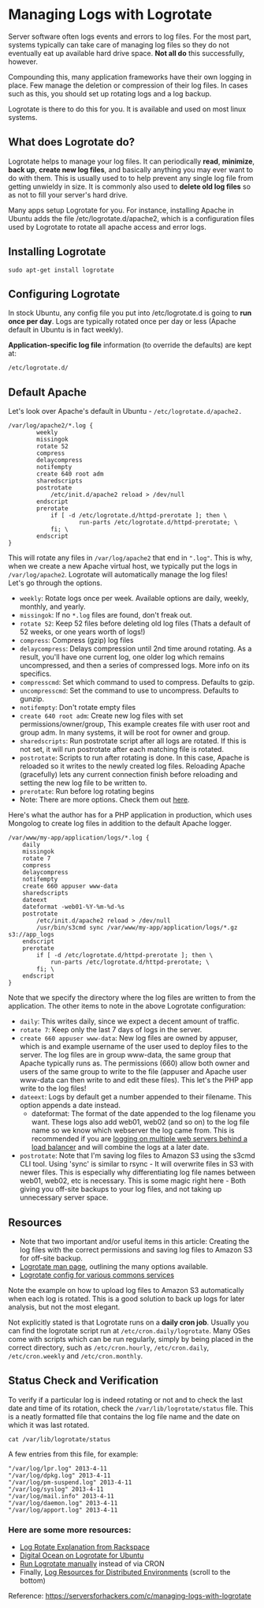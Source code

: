 # Managing Logs with Logrotate
Server software often logs events and errors to log files. For the most part, systems typically can take care of managing log files so they do not eventually eat up available hard drive space. **Not all do** this successfully, however.  

Compounding this, many application frameworks have their own logging in place. Few manage the deletion or compression of their log files. In cases such as this, you should set up rotating logs and a log backup.

Logrotate is there to do this for you. It is available and used on most linux systems.

## What does Logrotate do?
Logrotate helps to manage your log files. It can periodically **read**, **minimize**, **back up**, **create new log files**, and basically anything you may ever want to do with them. This is usually used to to help prevent any single log file from getting unwieldy in size. It is commonly also used to **delete old log files** so as not to fill your server's hard drive.  

Many apps setup Logrotate for you. For instance, installing Apache in Ubuntu adds the file /etc/logrotate.d/apache2, which is a configuration files used by Logrotate to rotate all apache access and error logs.

## Installing Logrotate
```shell
sudo apt-get install logrotate
```

## Configuring Logrotate
In stock Ubuntu, any config file you put into /etc/logrotate.d is going to **run once per day**. Logs are typically rotated once per day or less (Apache default in Ubuntu is in fact weekly).

**Application-specific log file**  information (to override the defaults) are kept at:
```shell
/etc/logrotate.d/
```

## Default Apache
Let's look over Apache's default in Ubuntu - `/etc/logrotate.d/apache2.`  

```shell
/var/log/apache2/*.log {
        weekly
        missingok
        rotate 52
        compress
        delaycompress
        notifempty
        create 640 root adm
        sharedscripts
        postrotate
            /etc/init.d/apache2 reload > /dev/null
        endscript
        prerotate
            if [ -d /etc/logrotate.d/httpd-prerotate ]; then \
                    run-parts /etc/logrotate.d/httpd-prerotate; \
            fi; \
        endscript
}
```

This will rotate any files in `/var/log/apache2` that end in `".log"`. This is why, when we create a new Apache virtual host, we typically put the logs in `/var/log/apache2`. Logrotate will automatically manage the log files!  
Let's go through the options.

* `weekly`: Rotate logs once per week. Available options are daily, weekly, monthly, and yearly.
* `missingok`: If no `*.log` files are found, don't freak out.
* `rotate 52`: Keep 52 files before deleting old log files (Thats a default of 52 weeks, or one years worth of logs!)
* `compress`: Compress (gzip) log files
* `delaycompress`: Delays compression until 2nd time around rotating. As a result, you'll have one current log, one older log which remains uncompressed, and then a series of compressed logs. More info on its specifics.
* `compresscmd`: Set which command to used to compress. Defaults to gzip.
* `uncompresscmd`: Set the command to use to uncompress. Defaults to gunzip.
* `notifempty`: Don't rotate empty files
* `create 640 root adm`: Create new log files with set permissions/owner/group, This example creates file with user root and group adm. In many systems, it will be root for owner and group.
* `sharedscripts`: Run postrotate script after all logs are rotated. If this is not set, it will run postrotate after each matching file is rotated.
* `postrotate`: Scripts to run after rotating is done. In this case, Apache is reloaded so it writes to the newly created log files. Reloading Apache (gracefully) lets any current connection finish before reloading and setting the new log file to be written to.
* `prerotate`: Run before log rotating begins
* Note: There are more options. Check them out [here](http://linuxcommand.org/man_pages/logrotate8.html).  

Here's what the author has for a PHP application in production, which uses Mongolog to create log files in addition to the default Apache logger.

```shell
/var/www/my-app/application/logs/*.log {
    daily
    missingok
    rotate 7
    compress
    delaycompress
    notifempty
    create 660 appuser www-data
    sharedscripts
    dateext
    dateformat -web01-%Y-%m-%d-%s
    postrotate
        /etc/init.d/apache2 reload > /dev/null
        /usr/bin/s3cmd sync /var/www/my-app/application/logs/*.gz s3://app_logs
    endscript
    prerotate
        if [ -d /etc/logrotate.d/httpd-prerotate ]; then \
            run-parts /etc/logrotate.d/httpd-prerotate; \
        fi; \
    endscript
}
```  
Note that we specify the directory where the log files are written to from the application. The other items to note in the above Logrotate configuration:

* `daily`: This writes daily, since we expect a decent amount of traffic.
* `rotate 7`: Keep only the last 7 days of logs in the server.
* `create 660 appuser www-data`: New log files are owned by appuser, which is and example username of the user used to deploy files to the server. The log files are in group www-data, the same group that Apache typically runs as. The permissions (660) allow both owner and users of the same group to write to the file (appuser and Apache user www-data can then write to and edit these files). This let's the PHP app write to the log files!
* `dateext`: Logs by default get a number appended to their filename. This option appends a date instead.
    * dateformat: The format of the date appended to the log filename you want. These logs also add web01, web02 (and so on) to the log file name so we know which webserver the log came from. This is recommended if you are [logging on multiple web servers behind a load balancer](http://fideloper.com/web-app-load-balancing) and will combine the logs at a later date.
* `postrotate`: Note that I'm saving log files to Amazon S3 using the s3cmd CLI tool. Using 'sync' is similar to rsync - It will overwrite files in S3 with newer files. This is especially why differentiating log file names between web01, web02, etc is necessary. This is some magic right here - Both giving you off-site backups to your log files, and not taking up unnecessary server space.

## Resources
* Note that two important and/or useful items in this article: Creating the log files with the correct permissions and saving log files to Amazon S3 for off-site backup.
* [Logrotate man page](http://linuxcommand.org/man_pages/logrotate8.html), outlining the many options available.
* [Logrotate config for various commons services](http://tuxers.com/main/log-rotation-for-a-good-nights-sleep/)  

Note the example on how to upload log files to Amazon S3 automatically when each log is rotated. This is a good solution to back up logs for later analysis, but not the most elegant.

Not explicitly stated is that Logrotate runs on a **daily cron job**. Usually you can find the logrotate script run at `/etc/cron.daily/logrotate`. Many OSes come with scripts which can be run regularly, simply by being placed in the correct directory, such as `/etc/cron.hourly`, `/etc/cron.daily`, `/etc/cron.weekly` and `/etc/cron.monthly`.

## Status Check and Verification
To verify if a particular log is indeed rotating or not and to check the last date and time of its rotation, check the `/var/lib/logrotate/status` file. This is a neatly formatted file that contains the log file name and the date on which it was last rotated.

```shell
cat /var/lib/logrotate/status 
```
A few entries from this file, for example:
```shell
"/var/log/lpr.log" 2013-4-11
"/var/log/dpkg.log" 2013-4-11
"/var/log/pm-suspend.log" 2013-4-11
"/var/log/syslog" 2013-4-11
"/var/log/mail.info" 2013-4-11
"/var/log/daemon.log" 2013-4-11
"/var/log/apport.log" 2013-4-11
```

### Here are some more resources:
* [Log Rotate Explanation from Rackspace](http://www.rackspace.com/knowledge_center/article/understanding-logrotate-part-1)
* [Digital Ocean on Logrotate for Ubuntu](https://www.digitalocean.com/community/articles/how-to-manage-log-files-with-logrotate-on-ubuntu-12-10)
* [Run Logrotate manually](http://stackoverflow.com/questions/2117771/is-it-possible-to-run-one-logrotate-check-manually) instead of via CRON
* Finally, [Log Resources for Distributed Environments](http://fideloper.com/web-app-load-balancing) (scroll to the bottom)

Reference: https://serversforhackers.com/c/managing-logs-with-logrotate